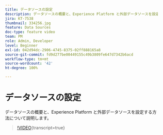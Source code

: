 ```yaml
---
title: データソースの設定
description: データソースの概要と、Experience Platform と外部データソースを設定する方法について説明します。
jira: KT-7538
thumbnail: 334256.jpg
feature: Data Sources
doc-type: feature video
team: PM
role: Admin, Developer
level: Beginner
exl-id: 042d94dc-2906-4745-8375-02ff888165a8
source-git-commit: fd9d277be00449155c49b3809fe647d7342b6acd
workflow-type: tm+mt
source-wordcount: '42'
ht-degree: 100%

---
```


# データソースの設定

データソースの概要と、Experience Platform と外部データソースを設定する方法について説明します。

>[!VIDEO](https://video.tv.adobe.com/v/334256?quality=12&learn=on){transcript=true}
